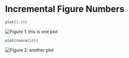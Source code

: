 # Incremental Figure Numbers




``` r
plot(1:10)
```

![Figure 1: this is one plot](https://db.yihui.org/knitr-examples/figure/070-caption-num-test-a-1.png)


``` r
plot(rnorm(10))
```

![Figure 2: another plot](https://db.yihui.org/knitr-examples/figure/070-caption-num-test-b-1.png)
